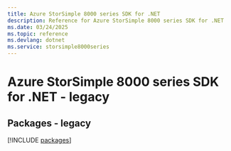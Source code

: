 ```yaml
---
title: Azure StorSimple 8000 series SDK for .NET
description: Reference for Azure StorSimple 8000 series SDK for .NET
ms.date: 03/24/2025
ms.topic: reference
ms.devlang: dotnet
ms.service: storsimple8000series
---
```

# Azure StorSimple 8000 series SDK for .NET - legacy
## Packages - legacy
[!INCLUDE [packages](storsimple-8000-series-index.md)]